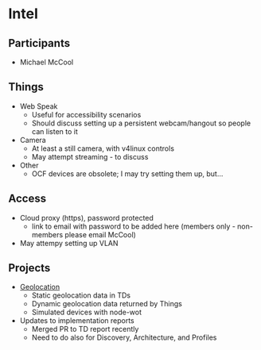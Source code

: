 # Intel

## Participants
* Michael McCool

## Things
* Web Speak
    * Useful for accessibility scenarios
    * Should discuss setting up a persistent webcam/hangout so people can listen to it
* Camera
    * At least a still camera, with v4linux controls
    * May attempt streaming - to discuss
* Other
    * OCF devices are obsolete; I may try setting them up, but...

## Access
* Cloud proxy (https), password protected
  * link to email with password to be added here (members only - non-members please email McCool)
* May attempy setting up VLAN

## Projects
* [Geolocation](geolocation.md) 
  * Static geolocation data in TDs
  * Dynamic geolocation data returned by Things
  * Simulated devices with node-wot
* Updates to implementation reports
  * Merged PR to TD report recently
  * Need to do also for Discovery, Architecture, and Profiles

